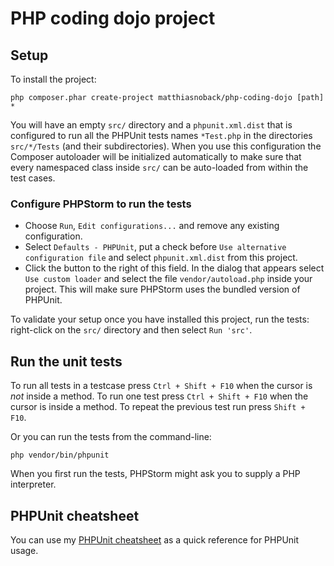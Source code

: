 # PHP coding dojo project

## Setup

To install the project:

    php composer.phar create-project matthiasnoback/php-coding-dojo [path] *

You will have an empty ``src/`` directory and a ``phpunit.xml.dist`` that is configured to run all the PHPUnit tests
names ``*Test.php`` in the directories ``src/*/Tests`` (and their subdirectories). When you use this configuration the
Composer autoloader will be initialized automatically to make sure that every namespaced class inside ``src/`` can be
auto-loaded from within the test cases.

### Configure PHPStorm to run the tests

- Choose ``Run``, ``Edit configurations...`` and remove any existing configuration.
- Select ``Defaults - PHPUnit``, put a check before ``Use alternative configuration file`` and select
  ``phpunit.xml.dist`` from this project.
- Click the button to the right of this field. In the dialog that appears select ``Use custom loader`` and select the
  file ``vendor/autoload.php`` inside your project. This will make sure PHPStorm uses the bundled version of PHPUnit.

To validate your setup once you have installed this project, run the tests: right-click on the ``src/`` directory and
then select ``Run 'src'``.

## Run the unit tests

To run all tests in a testcase press ``Ctrl + Shift + F10`` when the cursor is *not* inside a method.
To run one test press ``Ctrl + Shift + F10`` when the cursor is inside a method.
To repeat the previous test run press ``Shift + F10``.

Or you can run the tests from the command-line:

    php vendor/bin/phpunit

When you first run the tests, PHPStorm might ask you to supply a PHP interpreter.

## PHPUnit cheatsheet

You can use my [PHPUnit cheatsheet](https://github.com/matthiasnoback/workshop-unit-testing/blob/master/cheatsheet.md)
as a quick reference for PHPUnit usage.
